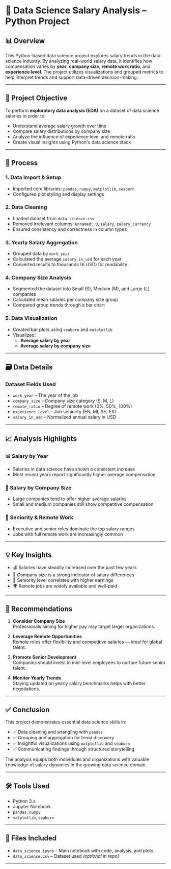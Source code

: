 # 💼 Data Science Salary Analysis – Python Project

## 📊 Overview  
This Python-based data science project explores salary trends in the data science industry. By analyzing real-world salary data, it identifies how compensation varies by **year**, **company size**, **remote work ratio**, and **experience level**. The project utilizes visualizations and grouped metrics to help interpret trends and support data-driven decision-making.

---

## 🎯 Project Objective  
To perform **exploratory data analysis (EDA)** on a dataset of data science salaries in order to:

- Understand average salary growth over time  
- Compare salary distributions by company size  
- Analyze the influence of experience level and remote ratio  
- Create visual insights using Python's data science stack

---

## 🔄 Process

### 1. Data Import & Setup  
- Imported core libraries: `pandas`, `numpy`, `matplotlib`, `seaborn`  
- Configured plot styling and display settings  

### 2. Data Cleaning  
- Loaded dataset from `data_science.csv`  
- Removed irrelevant columns: `Unnamed: 0`, `salary`, `salary_currency`  
- Ensured consistency and correctness in column types

### 3. Yearly Salary Aggregation  
- Grouped data by `work_year`  
- Calculated the average `salary_in_usd` for each year  
- Converted results to thousands (K USD) for readability

### 4. Company Size Analysis  
- Segmented the dataset into Small (S), Medium (M), and Large (L) companies  
- Calculated mean salaries per company size group  
- Compared group trends through a bar chart

### 5. Data Visualization  
- Created bar plots using `seaborn` and `matplotlib`  
- Visualized:
  - **Average salary by year**  
  - **Average salary by company size**

---

## 🗃️ Data Details

### Dataset Fields Used  
- `work_year` – The year of the job  
- `company_size` – Company size category (S, M, L)  
- `remote_ratio` – Degree of remote work (0%, 50%, 100%)  
- `experience_level` – Job seniority (EN, MI, SE, EX)  
- `salary_in_usd` – Normalized annual salary in USD

---

## 📈 Analysis Highlights

### 📊 Salary by Year  
- Salaries in data science have shown a consistent increase  
- Most recent years report significantly higher average compensation

### 🏢 Salary by Company Size  
- Large companies tend to offer higher average salaries  
- Small and medium companies still show competitive compensation

### 👔 Seniority & Remote Work  
- Executive and senior roles dominate the top salary ranges  
- Jobs with full remote work are increasingly common

---

## 💡 Key Insights

- 💰 Salaries have steadily increased over the past few years  
- 🏢 Company size is a strong indicator of salary differences  
- 🧠 Seniority level correlates with higher earnings  
- 🌍 Remote jobs are widely available and well-paid

---

## 📌 Recommendations

1. **Consider Company Size**  
   Professionals aiming for higher pay may target larger organizations.

2. **Leverage Remote Opportunities**  
   Remote roles offer flexibility and competitive salaries — ideal for global talent.

3. **Promote Senior Development**  
   Companies should invest in mid-level employees to nurture future senior talent.

4. **Monitor Yearly Trends**  
   Staying updated on yearly salary benchmarks helps with better negotiations.

---

## ✅ Conclusion  
This project demonstrates essential data science skills in:

- ✅ Data cleaning and wrangling with `pandas`  
- ✅ Grouping and aggregation for trend discovery  
- ✅ Insightful visualizations using `matplotlib` and `seaborn`  
- ✅ Communicating findings through structured storytelling

The analysis equips both individuals and organizations with valuable knowledge of salary dynamics in the growing data science domain.

---

## 🛠️ Tools Used  
- Python 3.x  
- Jupyter Notebook  
- `pandas`, `numpy`  
- `matplotlib`, `seaborn`  

---

## 📎 Files Included  
- `data_science.ipynb` – Main notebook with code, analysis, and plots  
- `data_science.csv` – Dataset used *(optional in repo)*

---
